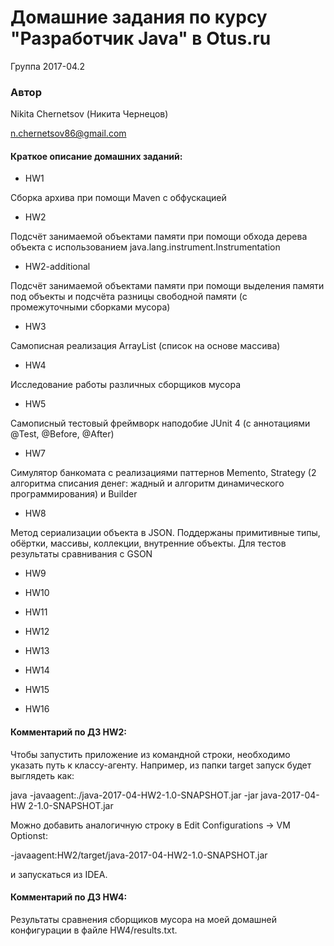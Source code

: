 # Домашние задания по курсу "Разработчик Java" в Otus.ru

Группа 2017-04.2

### Автор 
Nikita Chernetsov (Никита Чернецов)

n.chernetsov86@gmail.com

#### Краткое описание домашних заданий:

* HW1

Сборка архива при помощи Maven с обфускацией

* HW2

Подсчёт занимаемой объектами памяти при помощи обхода дерева объекта
с использованием java.lang.instrument.Instrumentation

* HW2-additional

Подсчёт занимаемой объектами памяти при помощи выделения памяти под объекты
и подсчёта разницы свободной памяти (с промежуточными сборками мусора)

* HW3

Самописная реализация ArrayList (список на основе массива)

* HW4

Исследование работы различных сборщиков мусора

* HW5

Самописный тестовый фреймворк наподобие JUnit 4 (с аннотациями @Test, @Before, @After)

* HW7

Симулятор банкомата с реализациями паттернов Memento, Strategy (2 алгоритма списания
денег: жадный и алгоритм динамического программирования) и Builder

* HW8

Метод сериализации объекта в JSON. Поддержаны примитивные типы, обёртки, массивы,
коллекции, внутренние объекты. Для тестов результаты сравнивания с GSON

* HW9

* HW10

* HW11

* HW12

* HW13

* HW14

* HW15

* HW16


#### Комментарий по ДЗ HW2:

Чтобы запустить приложение из командной строки, необходимо указать путь к классу-агенту.
Например, из папки target запуск будет выглядеть как:

java -javaagent:./java-2017-04-HW2-1.0-SNAPSHOT.jar -jar java-2017-04-HW
2-1.0-SNAPSHOT.jar 

Можно добавить аналогичную строку в Edit Configurations -> VM Optionst:

-javaagent:HW2/target/java-2017-04-HW2-1.0-SNAPSHOT.jar

и запускаться из IDEA.

#### Комментарий по ДЗ HW4:

Результаты сравнения сборщиков мусора на моей домашней конфигурации в файле
HW4/results.txt.
